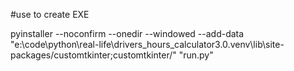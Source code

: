 #use to create EXE

pyinstaller --noconfirm --onedir --windowed --add-data "e:\code\python\real-life\drivers_hours_calculator3.0\.venv\lib\site-packages/customtkinter;customtkinter/"  "run.py"